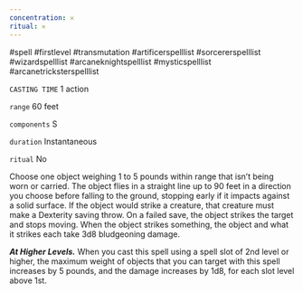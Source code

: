 ```yaml
---
concentration: 𐄂
ritual: 𐄂
---
```

#spell #firstlevel #transmutation #artificerspelllist #sorcererspelllist #wizardspelllist #arcaneknightspelllist #mysticspelllist #arcanetricksterspelllist

`CASTING TIME`
1 action

`range`
60 feet

`components`
S

`duration`
Instantaneous

`ritual`
No

Choose one object weighing 1 to 5 pounds within range that isn’t being worn or carried. The object flies in a straight line up to 90 feet in a direction you choose before falling to the ground, stopping early if it impacts against a solid surface. If the object would strike a creature, that creature must make a Dexterity saving throw. On a failed save, the object strikes the target and stops moving. When the object strikes something, the object and what it strikes each take 3d8 bludgeoning damage.

**_At Higher Levels._** When you cast this spell using a spell slot of 2nd level or higher, the maximum weight of objects that you can target with this spell increases by 5 pounds, and the damage increases by 1d8, for each slot level above 1st.